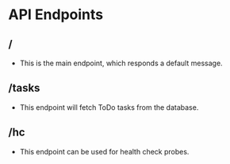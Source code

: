 # API Endpoints

## /

- This is the main endpoint, which responds a default message.

## /tasks

- This endpoint will fetch ToDo tasks from the database.

## /hc

- This endpoint can be used for health check probes.
